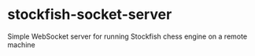 # stockfish-socket-server
Simple WebSocket server for running Stockfish chess engine on a remote machine
